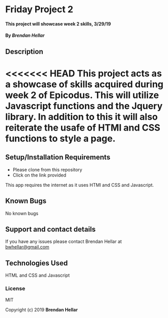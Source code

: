 
# Friday Project 2

#### This project will showcase week 2 skills, 3/29/19


#### By _**Brendan Hellar**_

## Description

<<<<<<< HEAD
This project acts as a showcase of skills acquired during week 2 of Epicodus.  This will utilize Javascript functions and the Jquery library.  In addition to this it will also reiterate the usafe of HTMl and CSS functions to style a page.
=======

## Setup/Installation Requirements

-   Please clone from this repository
-   Click on the link provided

This app requires the internet as it uses HTMl and CSS and Javascript.

## Known Bugs

No known bugs

## Support and contact details

If you have any issues please contact Brendan Hellar at bwhellar@gmail.com

## Technologies Used

HTML and CSS and Javascript

### License

MIT

Copyright (c) 2019 **Brendan Hellar**
